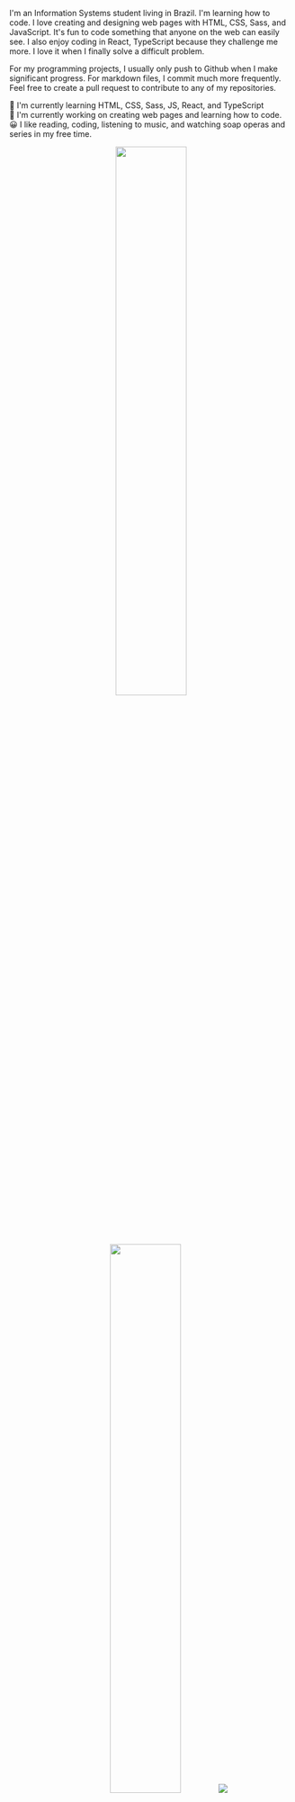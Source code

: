 I'm an Information Systems student living in Brazil. I'm learning how to code. I love creating and designing web pages with HTML, CSS, Sass, and JavaScript. It's fun to code something that anyone on the web can easily see. I also enjoy coding in React, TypeScript because they challenge me more. I love it when I finally solve a difficult problem.

For my programming projects, I usually only push to Github when I make significant progress. For markdown files, I commit much more frequently. Feel free to create a pull request to contribute to any of my repositories.

🌱 I'm currently learning HTML, CSS, Sass, JS, React, and TypeScript <br>
🔭 I'm currently working on creating web pages and learning how to code. <br>
😀 I like reading, coding, listening to music, and watching soap operas and series in my free time.<br>


<p align="center">
  <img height="50%" width="auto" src ="https://github-readme-stats.vercel.app/api?username=tatyanepgoncalves&show_icons=true&count_private=true&theme=darcula&hide_border=true&hide=issues,contribs&bg_color=00000000">
  <img height="50%" width="auto" src ="https://github-readme-stats.vercel.app/api/top-langs/?username=tatyanepgoncalves&layout=compact&hide_border=true&theme=darcula&bg_color=00000000&langs_count=6&hide=jupyter%20notebook,tex,css,php&exclude_repo=Pacman-AI">
  <img src ="https://github-readme-streak-stats.herokuapp.com?user=tatyanepgoncalves&theme=darcula&hide_border=true&background=FFFFFF00">
  <br>
  <br>
  <a href="https://www.buymeacoffee.com/tatyanepgoncalves"> <img align="center" src="https://cdn.buymeacoffee.com/buttons/v2/default-orange.png" height="50" width="210" alt="tatyanepgoncalves" /></a>
</p>

